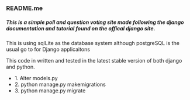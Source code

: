 <h3>README.me</h3>

<h5>This is a simple poll and question voting site made following the django documentation and tutorial found on the offical django site.</h5>

<p>This is using sqlLite as the database system although postgreSQL is the usual go to for Django applicaitons</p>

<p>This code in written and tested in the latest stable version of both django and python.</p>

<ul>
	<li>1. Alter models.py</li>
	<li>2. python manage.py makemigrations</li>
	<li>3. python manage.py migrate</li>
</ul>